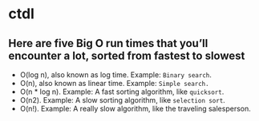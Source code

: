 # ctdl

## Here are five Big O run times that you’ll encounter a lot, sorted from fastest to slowest

- O(log n), also known as log time. Example: `Binary search`.
- O(n), also known as linear time. Example: `Simple search.`
- O(n \* log n). Example: A fast sorting algorithm, like `quicksort`.
- O(n2). Example: A slow sorting algorithm, like `selection sort`.
- O(n!). Example: A really slow algorithm, like the traveling salesperson.
